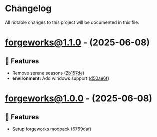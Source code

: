 # Changelog

All notable changes to this project will be documented in this file.

# [forgeworks@1.1.0](https://github.com/jaronz/forgeworks/compare/forgeworks@1.0.0...forgeworks@1.1.0) - (2025-06-08)

## 🚀 Features

- Remove serene seasons ([2b157de](https://github.com/jaronz/forgeworks/commit/2b157de269a72d9ed9d8832992c8d0bcb22c9731))
- **environment:** Add windows support ([d50ae6f](https://github.com/jaronz/forgeworks/commit/d50ae6fe81ccb364628afe06bf0d9c09ff71e6bb))

# [forgeworks@1.0.0](https://github.com/jaronz/forgeworks/tree/forgeworks@1.0.0) - (2025-06-08)

## 🚀 Features

- Setup forgeworks modpack ([6769daf](https://github.com/jaronz/forgeworks/commit/6769daf682fad8c60db3899966620a0800226d57))
